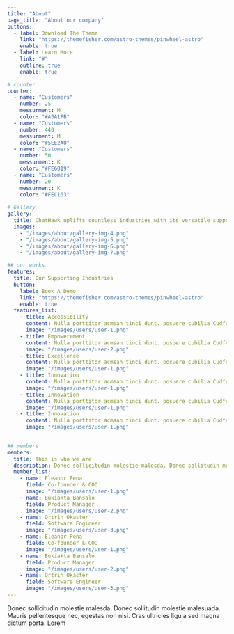 ```yaml
---
title: "About"
page_title: "About our company"
buttons:
  - label: Download The Theme
    link: "https://themefisher.com/astro-themes/pinwheel-astro"
    enable: true
  - label: Learn More
    link: "#"
    outline: true
    enable: true

# counter
counter:
  - name: "Customers"
    number: 25
    messurment: M
    color: "#A3A1FB"
  - name: "Customers"
    number: 440
    messurment: M
    color: "#5EE2A0"
  - name: "Customers"
    number: 50
    messurment: K
    color: "#FE6019"
  - name: "Customers"
    number: 20
    messurment: K
    color: "#FEC163"
    
# Gallery
gallery:
  title: ChatHawk uplifts countless industries with its versatile support.
  images:
    - "/images/about/gallery-img-4.png"
    - "/images/about/gallery-img-5.png"
    - "/images/about/gallery-img-6.png"
    - "/images/about/gallery-img-7.png"

## our works
features:
  title: Our Supporting Industries
  button:
    label: Book A Demo
    link: "https://themefisher.com/astro-themes/pinwheel-astro"
    enable: true
  features_list:
    - title: Accessibility
      content: Nulla porttitor acmsan tinci dunt. posuere cubilia Cudfrae Donec velit neque, autor sit amet aliuam vel
      image: "/images/users/user-1.png"
    - title: Empowerement
      content: Nulla porttitor acmsan tinci dunt. posuere cubilia Cudfrae Donec velit neque, autor sit amet aliuam vel
      image: "/images/users/user-2.png"
    - title: Excellence
      content: Nulla porttitor acmsan tinci dunt. posuere cubilia Cudfrae Donec velit neque, autor sit amet aliuam vel
      image: "/images/users/user-1.png"
    - title: Innovation
      content: Nulla porttitor acmsan tinci dunt. posuere cubilia Cudfrae Donec velit neque, autor sit amet aliuam vel
      image: "/images/users/user-1.png"
    - title: Innovation
      content: Nulla porttitor acmsan tinci dunt. posuere cubilia Cudfrae Donec velit neque, autor sit amet aliuam vel
      image: "/images/users/user-1.png"
    - title: Innovation
      content: Nulla porttitor acmsan tinci dunt. posuere cubilia Cudfrae Donec velit neque, autor sit amet aliuam vel
      image: "/images/users/user-1.png"
    

## members
members:
  title: This is who we are
  description: Donec sollicitudin molestie malesda. Donec sollitudin mol estie ultricies ligula sed magna dictum
  member_list:
    - name: Eleanor Pena
      field: Co-founder & COO
      image: "/images/users/user-1.png"
    - name: Bukiakta Bansalo
      field: Product Manager
      image: "/images/users/user-2.png"
    - name: Ortrin Okaster
      field: Software Engineer
      image: "/images/users/user-3.png"
    - name: Eleanor Pena
      field: Co-founder & COO
      image: "/images/users/user-1.png"
    - name: Bukiakta Bansalo
      field: Product Manager
      image: "/images/users/user-2.png"
    - name: Ortrin Okaster
      field: Software Engineer
      image: "/images/users/user-3.png"
---
```

Donec sollicitudin molestie malesda. Donec sollitudin molestie malesuada. Mauris pellentesque nec, egestas non nisi. Cras ultricies ligula sed magna dictum porta. Lorem
